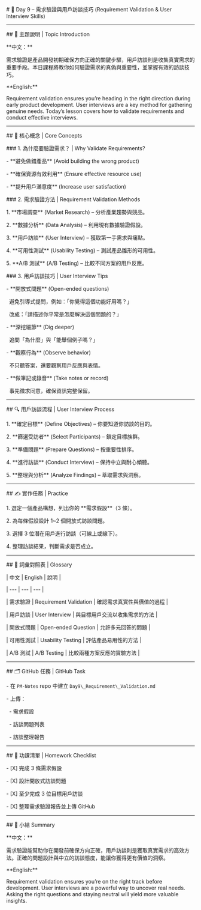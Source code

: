 \# 📘 Day 9 – 需求驗證與用戶訪談技巧 (Requirement Validation \& User Interview Skills)



---



\## 🎯 主題說明 | Topic Introduction

\*\*中文：\*\*  

需求驗證是產品開發初期確保方向正確的關鍵步驟，用戶訪談則是收集真實需求的重要手段。本日課程將教你如何驗證需求的真偽與重要性，並掌握有效的訪談技巧。  



\*\*English:\*\*  

Requirement validation ensures you’re heading in the right direction during early product development. User interviews are a key method for gathering genuine needs. Today’s lesson covers how to validate requirements and conduct effective interviews.



---



\## 🧠 核心概念 | Core Concepts



\### 1. 為什麼要驗證需求？ | Why Validate Requirements?

\- \*\*避免做錯產品\*\* (Avoid building the wrong product)  

\- \*\*確保資源有效利用\*\* (Ensure effective resource use)  

\- \*\*提升用戶滿意度\*\* (Increase user satisfaction)  



\### 2. 需求驗證方法 | Requirement Validation Methods

1\. \*\*市場調查\*\* (Market Research) – 分析產業趨勢與競品。  

2\. \*\*數據分析\*\* (Data Analysis) – 利用現有數據驗證假設。  

3\. \*\*用戶訪談\*\* (User Interview) – 獲取第一手需求與痛點。  

4\. \*\*可用性測試\*\* (Usability Testing) – 測試產品雛形的可用性。  

5\. \*\*A/B 測試\*\* (A/B Testing) – 比較不同方案的用戶反應。  



\### 3. 用戶訪談技巧 | User Interview Tips

\- \*\*開放式問題\*\* (Open-ended questions)  

&nbsp; 避免引導式提問，例如：「你覺得這個功能好用嗎？」  

&nbsp; 改成：「請描述你平常是怎麼解決這個問題的？」  

\- \*\*深挖細節\*\* (Dig deeper)  

&nbsp; 追問「為什麼」與「能舉個例子嗎？」  

\- \*\*觀察行為\*\* (Observe behavior)  

&nbsp; 不只聽答案，還要觀察用戶反應與表情。  

\- \*\*做筆記或錄音\*\* (Take notes or record)  

&nbsp; 事先徵求同意，確保資訊完整保留。  



---



\## 🔍 用戶訪談流程 | User Interview Process

1\. \*\*確定目標\*\* (Define Objectives) – 你要知道你訪談的目的。  

2\. \*\*篩選受訪者\*\* (Select Participants) – 鎖定目標族群。  

3\. \*\*準備問題\*\* (Prepare Questions) – 按重要性排序。  

4\. \*\*進行訪談\*\* (Conduct Interview) – 保持中立與耐心傾聽。  

5\. \*\*整理與分析\*\* (Analyze Findings) – 萃取需求與洞察。  



---



\## ✍ 實作任務 | Practice

1\. 選定一個產品構想，列出你的 \*\*需求假設\*\*（3 條）。  

2\. 為每條假設設計 1~2 個開放式訪談問題。  

3\. 選擇 3 位潛在用戶進行訪談（可線上或線下）。  

4\. 整理訪談結果，判斷需求是否成立。  



---



\## 📖 詞彙對照表 | Glossary

| 中文 | English | 說明 |

| --- | --- | --- |

| 需求驗證 | Requirement Validation | 確認需求真實性與價值的過程 |

| 用戶訪談 | User Interview | 與目標用戶交流以收集需求的方法 |

| 開放式問題 | Open-ended Question | 允許多元回答的問題 |

| 可用性測試 | Usability Testing | 評估產品易用性的方法 |

| A/B 測試 | A/B Testing | 比較兩種方案反應的實驗方法 |



---



\## 🗂 GitHub 任務 | GitHub Task

\- 在 `PM-Notes` repo 中建立 `Day9\_Requirement\_Validation.md`  

\- 上傳：

&nbsp; - 需求假設

&nbsp; - 訪談問題列表

&nbsp; - 訪談整理報告



---



\## 🎒 功課清單 | Homework Checklist

\- \[X] 完成 3 條需求假設  

\- \[X] 設計開放式訪談問題  

\- \[X] 至少完成 3 位目標用戶訪談  

\- \[X] 整理需求驗證報告並上傳 GitHub  



---



\## 🎯 小結 Summary

\*\*中文：\*\*  

需求驗證能幫助你在開發前確保方向正確，用戶訪談則是獲取真實需求的高效方法。正確的問題設計與中立的訪談態度，能讓你獲得更有價值的洞察。  



\*\*English:\*\*  

Requirement validation ensures you’re on the right track before development. User interviews are a powerful way to uncover real needs. Asking the right questions and staying neutral will yield more valuable insights.



